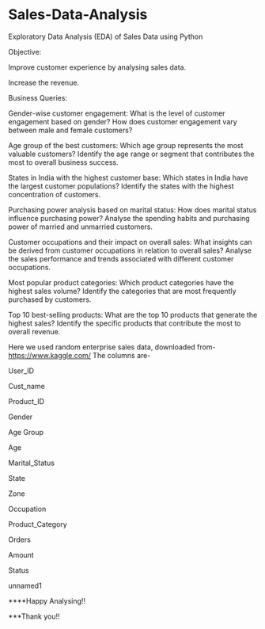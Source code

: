 # Sales-Data-Analysis
Exploratory Data Analysis (EDA) of Sales Data using Python

Objective:

Improve customer experience by analysing sales data.

Increase the revenue.

Business Queries:

Gender-wise customer engagement: What is the level of customer engagement based on gender? How does customer engagement vary between male and female customers?

Age group of the best customers: Which age group represents the most valuable customers? Identify the age range or segment that contributes the most to overall business success.

States in India with the highest customer base: Which states in India have the largest customer populations? Identify the states with the highest concentration of customers.

Purchasing power analysis based on marital status: How does marital status influence purchasing power? Analyse the spending habits and purchasing power of married and unmarried customers.

Customer occupations and their impact on overall sales: What insights can be derived from customer occupations in relation to overall sales? Analyse the sales performance and trends associated with different customer occupations.

Most popular product categories: Which product categories have the highest sales volume? Identify the categories that are most frequently purchased by customers.

Top 10 best-selling products: What are the top 10 products that generate the highest sales? Identify the specific products that contribute the most to overall revenue.

Here we used random enterprise sales data, downloaded from- https://www.kaggle.com/
The columns are-

User_ID

Cust_name

Product_ID

Gender

Age Group

Age

Marital_Status

State

Zone

Occupation

Product_Category

Orders

Amount

Status

unnamed1



****Happy Analysing!!

***Thank you!!
